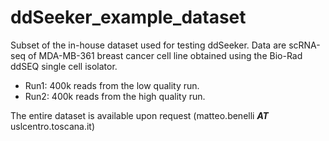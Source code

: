 # ddSeeker_example_dataset

Subset of the in-house dataset used for testing ddSeeker. Data are scRNA-seq of MDA-MB-361 breast cancer cell line obtained using the Bio-Rad ddSEQ single cell isolator.

- Run1: 400k reads from the low quality run.
- Run2: 400k reads from the high quality run.

The entire dataset is available upon request (matteo.benelli ***AT*** uslcentro.toscana.it)
